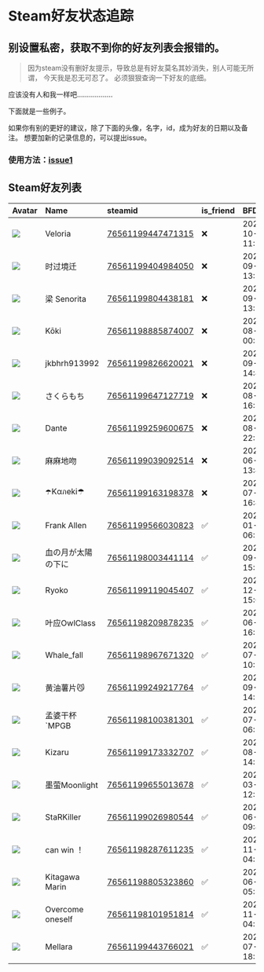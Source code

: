 # Steam好友状态追踪
## 别设置私密，获取不到你的好友列表会报错的。

> 因为steam没有删好友提示，导致总是有好友莫名其妙消失，别人可能无所谓，
> 今天我是忍无可忍了。 必须狠狠查询一下好友的底细。

应该没有人和我一样吧………………

下面就是一些例子。

如果你有别的更好的建议，除了下面的头像，名字，id，成为好友的日期以及备注。 想要加新的记录信息的，可以提出issue。

### 使用方法：[issue1](https://github.com/systemannounce/SteamFriends/issues/1)



## Steam好友列表
| Avatar                                                                            | Name             | steamid                                                                     | is_friend   | BFD                 | removed_time        | Remark   |
|:----------------------------------------------------------------------------------|:-----------------|:----------------------------------------------------------------------------|:------------|:--------------------|:--------------------|:---------|
| ![](https://avatars.steamstatic.com/9faf69152f040cd1702e34f9f8c35c6c870f1146.jpg) | Veloria          | [76561199447471315](https://steamcommunity.com/profiles/76561199447471315/) | ❌           | 2025-10-03 11:51:09 | 2025-10-05 09:06:51 |          |
| ![](https://avatars.steamstatic.com/3ec21c7b75c291576bab017cc51f64a1838ab169.jpg) | 时过境迁             | [76561199404984050](https://steamcommunity.com/profiles/76561199404984050/) | ❌           | 2025-09-22 13:19:49 | 2025-09-25 09:01:36 |          |
| ![](https://avatars.steamstatic.com/85dd78ece084f7cc7fe58d57de2c8c64bebfbf1a.jpg) | 梁 Senorita       | [76561199804438181](https://steamcommunity.com/profiles/76561199804438181/) | ❌           | 2025-09-19 13:18:57 | 2025-09-25 09:01:36 |          |
| ![](https://avatars.steamstatic.com/2fb9710ec5da3d491bbca7298a0f8cb6324d9bfe.jpg) | Kōki             | [76561198885874007](https://steamcommunity.com/profiles/76561198885874007/) | ❌           | 2025-08-17 00:32:34 | 2025-09-17 09:00:06 |          |
| ![](https://avatars.steamstatic.com/fef49e7fa7e1997310d705b2a6158ff8dc1cdfeb.jpg) | jkbhrh913992     | [76561199826620021](https://steamcommunity.com/profiles/76561199826620021/) | ❌           | 2025-09-05 14:40:24 | 2025-09-07 09:05:58 |          |
| ![](https://avatars.steamstatic.com/6f4f53c6dd735a94bdd13c5f5aae241655e0a5b1.jpg) | さくらもち            | [76561199647127719](https://steamcommunity.com/profiles/76561199647127719/) | ❌           | 2025-08-29 16:35:47 | 2025-09-07 09:05:58 |          |
| ![](https://avatars.steamstatic.com/a55818b4b6031f71aeab7f5bcf6dce939727bed0.jpg) | Dante            | [76561199259600675](https://steamcommunity.com/profiles/76561199259600675/) | ❌           | 2025-08-24 22:20:54 | 2025-08-26 09:05:18 |          |
| ![](https://avatars.steamstatic.com/a9cb10579f1356e21d08f23d2061da0c4664da1f.jpg) | 麻麻地吻             | [76561199039092514](https://steamcommunity.com/profiles/76561199039092514/) | ❌           | 2025-06-16 13:40:10 | 2025-08-20 09:04:13 |          |
| ![](https://avatars.steamstatic.com/c39d2545534d47d3f575b749961796b6d5bd4303.jpg) | ☂️Kαภeki☂        | [76561199163198378](https://steamcommunity.com/profiles/76561199163198378/) | ❌           | 2025-07-30 16:43:45 | 2025-08-07 09:14:46 |          |
| ![](https://avatars.steamstatic.com/66c4603486933f2149eeb534623427726fd1e527.jpg) | Frank Allen      | [76561199566030823](https://steamcommunity.com/profiles/76561199566030823/) | ✅           | 2025-01-26 06:24:04 |                     |          |
| ![](https://avatars.steamstatic.com/6b2690c1f68651fd34e588a69d594e5604fc88c9.jpg) | 血の月が太陽の下に        | [76561198003441114](https://steamcommunity.com/profiles/76561198003441114/) | ✅           | 2025-09-07 15:28:56 |                     |          |
| ![](https://avatars.steamstatic.com/a175275ed03579995fb1a58458bc51b6ed7cc2fd.jpg) | Ryoko            | [76561199119045407](https://steamcommunity.com/profiles/76561199119045407/) | ✅           | 2020-12-18 15:08:48 |                     |          |
| ![](https://avatars.steamstatic.com/35505aab986a9733b8052b372299d18a6177dafd.jpg) | 叶应OwlClass       | [76561198209878235](https://steamcommunity.com/profiles/76561198209878235/) | ✅           | 2025-06-14 16:52:59 |                     |          |
| ![](https://avatars.steamstatic.com/f8d27f8e235fafa448d7857f7a9596325253eb6b.jpg) | Whale_fall       | [76561198967671320](https://steamcommunity.com/profiles/76561198967671320/) | ✅           | 2022-07-13 10:55:45 |                     |          |
| ![](https://avatars.steamstatic.com/eec867fda81ed45e86228e1ec487f762aa333171.jpg) | 黄油薯片😼            | [76561199249217764](https://steamcommunity.com/profiles/76561199249217764/) | ✅           | 2025-09-02 14:12:15 |                     |          |
| ![](https://avatars.steamstatic.com/5aeaa87addaa38fbd8ef7d7b53b6a268e8cdf510.jpg) | 孟婆干杯`MPGB        | [76561198100381301](https://steamcommunity.com/profiles/76561198100381301/) | ✅           | 2024-07-08 06:53:20 |                     |          |
| ![](https://avatars.steamstatic.com/bc4e20b5ee46ee864465f1b56e6bf88e9319875b.jpg) | Kizaru           | [76561199173332707](https://steamcommunity.com/profiles/76561199173332707/) | ✅           | 2024-08-28 14:52:00 |                     |          |
| ![](https://avatars.steamstatic.com/4d55a6264bdc6f7f1e856d8ce3be7056c60e0024.jpg) | 墨萤Moonlight      | [76561199655013678](https://steamcommunity.com/profiles/76561199655013678/) | ✅           | 2024-03-16 12:19:58 |                     |          |
| ![](https://avatars.steamstatic.com/ef1fd1ef071f65a4d318d2535b68938a3a51ca42.jpg) | StaRKiller       | [76561199026980544](https://steamcommunity.com/profiles/76561199026980544/) | ✅           | 2025-06-15 09:40:15 |                     |          |
| ![](https://avatars.steamstatic.com/456560fc0ec4ce22b9230943a159e172c87c1386.jpg) | can win ！        | [76561198287611235](https://steamcommunity.com/profiles/76561198287611235/) | ✅           | 2022-11-23 04:22:18 |                     |          |
| ![](https://avatars.steamstatic.com/8a3d7efa517219d821b7878b8735b33efd7e7bc5.jpg) | Kitagawa Marin   | [76561198805323860](https://steamcommunity.com/profiles/76561198805323860/) | ✅           | 2025-06-22 05:38:32 |                     |          |
| ![](https://avatars.steamstatic.com/5b8825b34c5d77b00c3a18897f2f1175fa0e0e57.jpg) | Overcome oneself | [76561198101951814](https://steamcommunity.com/profiles/76561198101951814/) | ✅           | 2022-11-23 04:11:13 |                     |          |
| ![](https://avatars.steamstatic.com/972d1bad471913b5921dc1defcba9a4b279062ac.jpg) | Mellara          | [76561199443766021](https://steamcommunity.com/profiles/76561199443766021/) | ✅           | 2025-07-28 18:56:09 |                     |          |